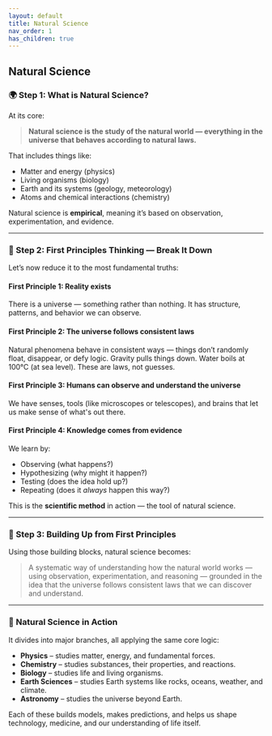 ```yaml
---
layout: default
title: Natural Science
nav_order: 1
has_children: true
---
```


## Natural Science

### 🌍 Step 1: What is Natural Science?

At its core:

> **Natural science is the study of the natural world — everything in the universe that behaves according to natural laws.**

That includes things like:

* Matter and energy (physics)
* Living organisms (biology)
* Earth and its systems (geology, meteorology)
* Atoms and chemical interactions (chemistry)

Natural science is **empirical**, meaning it’s based on observation, experimentation, and evidence.

---

### 🧠 Step 2: First Principles Thinking — Break It Down

Let’s now reduce it to the most fundamental truths:

#### **First Principle 1: Reality exists**

There is a universe — something rather than nothing. It has structure, patterns, and behavior we can observe.

#### **First Principle 2: The universe follows consistent laws**

Natural phenomena behave in consistent ways — things don’t randomly float, disappear, or defy logic. Gravity pulls things down. Water boils at 100°C (at sea level). These are laws, not guesses.

#### **First Principle 3: Humans can observe and understand the universe**

We have senses, tools (like microscopes or telescopes), and brains that let us make sense of what's out there.

#### First Principle 4: Knowledge comes from evidence

We learn by:

* Observing (what happens?)
* Hypothesizing (why might it happen?)
* Testing (does the idea hold up?)
* Repeating (does it *always* happen this way?)

This is the **scientific method** in action — the tool of natural science.

---

### 🧬 Step 3: Building Up from First Principles

Using those building blocks, natural science becomes:

> A systematic way of understanding how the natural world works — using observation, experimentation, and reasoning — grounded in the idea that the universe follows consistent laws that we can discover and understand.

---

### 🔬 Natural Science in Action

It divides into major branches, all applying the same core logic:

* **Physics** – studies matter, energy, and fundamental forces.
* **Chemistry** – studies substances, their properties, and reactions.
* **Biology** – studies life and living organisms.
* **Earth Sciences** – studies Earth systems like rocks, oceans, weather, and climate.
* **Astronomy** – studies the universe beyond Earth.

Each of these builds models, makes predictions, and helps us shape technology, medicine, and our understanding of life itself.
